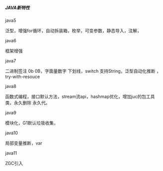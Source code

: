 ##### JAVA新特性

java5

泛型，增强for循环，自动拆装箱，枚举，可变参数，静态导入，注解，

java6

框架增强

java7

二进制签注 0b 0B，字面量数字 下划线，switch 支持String，泛型自动化推断 ，try-with-resouce

java8

函数式编程，接口默认方法，stream流api，hashmap优化，增加juc的包工具类，永久删除 永久代。

java9

模块化，G1默认垃圾收集，

java10

局部变量推断，var

java11

ZGC引入



